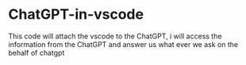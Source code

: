 # ChatGPT-in-vscode
This code will attach the vscode to the ChatGPT, i will access the information from the ChatGPT and answer us what ever we ask on the behalf of chatgpt
